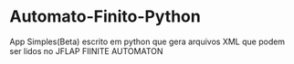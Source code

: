 # Automato-Finito-Python
App Simples(Beta) escrito em python que gera arquivos XML que podem ser lidos no JFLAP FIINITE AUTOMATON
